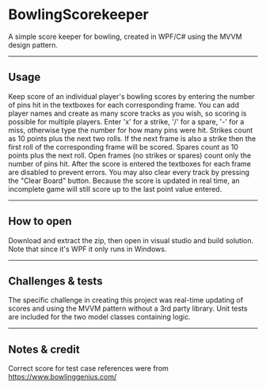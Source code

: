 # BowlingScorekeeper
A simple score keeper for bowling, created in WPF/C# using the MVVM design pattern.

---
Usage
---

Keep score of an individual player's bowling scores by entering the number of pins hit in the textboxes for each corresponding frame.
You can add player names and create as many score tracks as you wish, so scoring is possible for multiple players.
Enter 'x' for a strike, '/' for a spare, '-' for a miss, otherwise type the number for how many pins were hit.
Strikes count as 10 points plus the next two rolls. If the next frame is also a strike then the first roll of the corresponding frame will be scored.
Spares count as 10 points plus the next roll.
Open frames (no strikes or spares) count only the number of pins hit.
After the score is entered the textboxes for each frame are disabled to prevent errors.
You may also clear every track by pressing the "Clear Board" button.
Because the score is updated in real time, an incomplete game will still score up to the last point value entered.

---

How to open
---

Download and extract the zip, then open in visual studio and build solution. Note that since it's WPF it only runs in Windows.

---

Challenges & tests
---

The specific challenge in creating this project was real-time updating of scores and using the MVVM pattern without a 3rd party library.
Unit tests are included for the two model classes containing logic.

---
Notes & credit
---

Correct score for test case references were from https://www.bowlinggenius.com/

